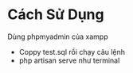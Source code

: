 # Cách Sử Dụng
Dùng phpmyadmin của xampp
- Coppy test.sql rồi chạy câu lệnh
- php artisan serve như terminal
